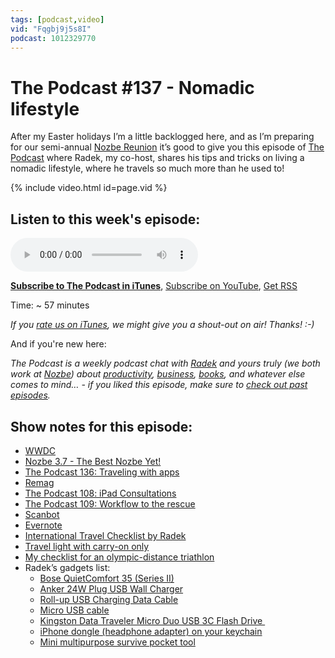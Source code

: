 ```yaml
---
tags: [podcast,video]
vid: "Fqgbj9j5s8I"
podcast: 1012329770
---
```


# The Podcast #137 - Nomadic lifestyle

After my Easter holidays I’m a little backlogged here, and as I’m preparing for our semi-annual [Nozbe Reunion](/reunion) it’s good to give you this episode of [The Podcast][p] where Radek, my co-host, shares his tips and tricks on living a nomadic lifestyle, where he travels so much more than he used to!

{% include video.html id=page.vid %}

<!--More-->

## Listen to this week's episode:

<audio controls>
<source src="https://files.nozbe.com/podcast/137.mp3" type="audio/mpeg">
</audio>

**[Subscribe to The Podcast in iTunes][i]**, [Subscribe on YouTube][y], [Get RSS][rss]

Time: ~ 57 minutes

*If you [rate us on iTunes][i], we might give you a shout-out on air! Thanks! :-)*

And if you're new here:

*The Podcast is a weekly podcast chat with [Radek][r] and yours truly (we both work at [Nozbe][n]) about [productivity](/productivity), [business](/business), [books](/books), and whatever else comes to mind… - if you liked this episode, make sure to [check out past episodes](/podcast).*

## Show notes for this episode:

  * [WWDC](https://developer.apple.com/wwdc/)
  * [Nozbe 3.7 - The Best Nozbe Yet!](https://nozbe.com/blog/nozbe37)
  * [The Podcast 136: Traveling with apps](/podcast-136)
  * [Remag](https://remag.me/)
  * [The Podcast 108: iPad Consultations](/podcast-108)
  * [The Podcast 109: Workflow to the rescue](/podcast-109)
  * [Scanbot](https://scanbot.io/en/index.html)
  * [Evernote](https://evernote.com/)
  * [International Travel Checklist by Radek](https://nozbe.how/6sHFv)
  * [Travel light with carry-on only](http://productivemag.com/8/productive-show-videos)
  * [My checklist for an olympic-distance triathlon](https://nozbe.com/blog/triathlon/)
  * Radek’s gadgets list:
    * [Bose QuietComfort 35 (Series II)](https://www.amazon.com/Bose-QuietComfort-Wireless-Headphones-Cancelling/dp/B0756CYWWD/)
    * [Anker 24W Plug USB Wall Charger](https://www.aliexpress.com/item/Anker-24W-2-Port-USB-Wall-Charger-And-PowerIQ-Technology-for-iPhone-iPad-Samsung-Nexus-HTC/32750038859.html)
    * [Roll-up USB Charging Data Cable](https://www.amazon.co.uk/doupi-roll-up-Charging-iPhone-Lightning/dp/B010QDTV4Q)
    * [Micro USB cable](http://allegro.pl/plaski-kabel-micro-usb-samsung-sony-lg-zwijany-1m-i5755978921.html)
    * [Kingston Data Traveler Micro Duo USB 3C Flash Drive ](https://www.amazon.com/Kingston-Digital-64GB-Traveler-DTDUO3C/dp/B010HWCFDA)
    * [iPhone dongle (headphone adapter) on your keychain](https://uncourage.com/)
    * [Mini multipurpose survive pocket tool](https://pl.aliexpress.com/item/shape-Mini-Knife-Opener-Tool-Multipurpose-pocket-survive-Multi-Utili-Key-tactical-kit-edc-gear-utility/32824256637.html?spm=a2g17.10010108.1000016.1.42381186toJA7X&isOrigTitle=true)

[y]: https://michael.gratis/thepodcastyt
[rss]: https://thepodcast.fm/episodes?format=RSS
[e]: /podcast-137

[p]: /podcast
[n]: https://michael.gratis/nozbe
[r]: https://michael.gratis/radex
[i]: https://michael.gratis/thepodcast
[o]: https://michael.gratis/ipadonly

